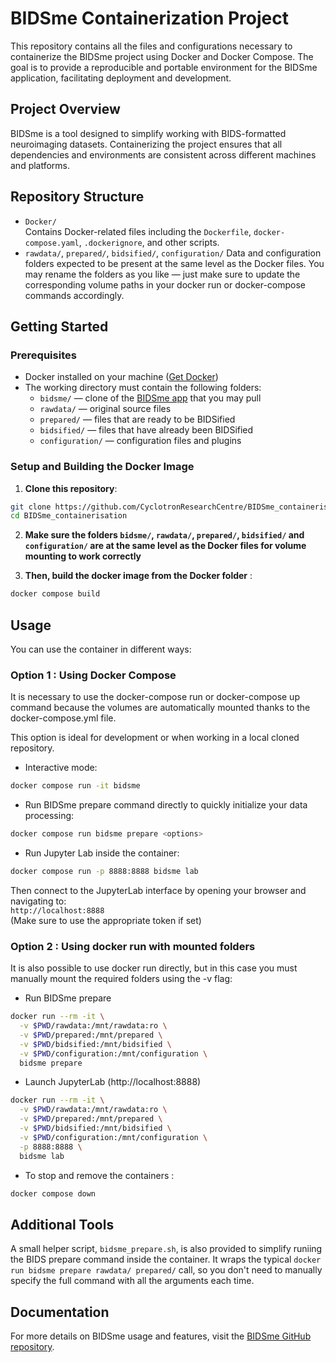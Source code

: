 # BIDSme Containerization Project

This repository contains all the files and configurations necessary to containerize the BIDSme project using Docker and Docker Compose. The goal is to provide a reproducible and portable environment for the BIDSme application, facilitating deployment and development.

## Project Overview

BIDSme is a tool designed to simplify working with BIDS-formatted neuroimaging datasets. Containerizing the project ensures that all dependencies and environments are consistent across different machines and platforms.

## Repository Structure

- `Docker/`  
  Contains Docker-related files including the `Dockerfile`, `docker-compose.yaml`, `.dockerignore`, and other scripts.
- `rawdata/`, `prepared/`, `bidsified/`, `configuration/`
Data and configuration folders expected to be present at the same level as the Docker files. You may rename the folders as you like — just make sure to update the corresponding volume paths in your docker run or docker-compose commands accordingly.

## Getting Started

### Prerequisites

- Docker installed on your machine ([Get Docker](https://docs.docker.com/get-docker/))  
- The working directory must contain the following folders:
  - `bidsme/` — clone of the [BIDSme app](https://github.com/CyclotronResearchCentre/BIDSme) that you may pull 
  - `rawdata/` — original source files
  - `prepared/` — files that are ready to be BIDSified
  - `bidsified/` — files that have already been BIDSified
  - `configuration/` — configuration files and plugins

### Setup and Building the Docker Image

1. **Clone this repository**:

```bash
git clone https://github.com/CyclotronResearchCentre/BIDSme_containerisation.git
cd BIDSme_containerisation
```
2. **Make sure the folders `bidsme/`, `rawdata/`, `prepared/`, `bidsified/` and `configuration/` are at the same level as the Docker files for volume mounting to work correctly**

3. **Then, build the docker image from the Docker folder** : 

```bash
docker compose build 
```

## Usage 
You can use the container in different ways:

### Option 1 : Using Docker Compose 

It is necessary to use the docker-compose run or docker-compose up command because the volumes are automatically mounted thanks to the docker-compose.yml file.

This option is ideal for development or when working in a local cloned repository.

- Interactive mode:

```bash
docker compose run -it bidsme 
```
- Run BIDSme prepare command directly to quickly initialize your data processing:

```bash
docker compose run bidsme prepare <options>
```
- Run Jupyter Lab inside the container:

```bash
docker compose run -p 8888:8888 bidsme lab
```
Then connect to the JupyterLab interface by opening your browser and navigating to:  
  `http://localhost:8888`  
  (Make sure to use the appropriate token if set)

### Option 2 : Using docker run with mounted folders

It is also possible to use docker run directly, but in this case you must manually mount the required folders using the -v flag:

- Run BIDSme prepare
```bash
docker run --rm -it \
  -v $PWD/rawdata:/mnt/rawdata:ro \
  -v $PWD/prepared:/mnt/prepared \
  -v $PWD/bidsified:/mnt/bidsified \
  -v $PWD/configuration:/mnt/configuration \
  bidsme prepare
```
- Launch JupyterLab (http://localhost:8888)
```bash
docker run --rm -it \
  -v $PWD/rawdata:/mnt/rawdata:ro \
  -v $PWD/prepared:/mnt/prepared \
  -v $PWD/bidsified:/mnt/bidsified \
  -v $PWD/configuration:/mnt/configuration \
  -p 8888:8888 \
  bidsme lab
```


- To stop and remove the containers :
```bash
docker compose down
```


## Additional Tools 
A small helper script, `bidsme_prepare.sh`, is also provided to simplify runiing the BIDS prepare command inside the container. It wraps the typical `docker run bidsme prepare rawdata/ prepared/` call, so you don't need to manually specify the full command with all the arguments each time. 

## Documentation 

For more details on BIDSme usage and features, visit the [BIDSme GitHub repository](https://github.com/CyclotronResearchCentre/BIDSme).
